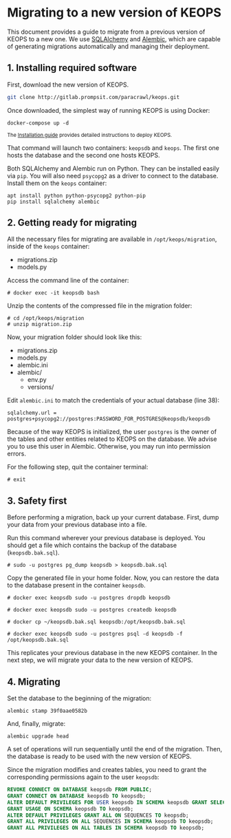 # Migrating to a new version of KEOPS

This document provides a guide to migrate from a previous version of KEOPS to a new one. We use [SQLAlchemy](https://sqlalchemy-migrate.readthedocs.io/en/latest/) and [Alembic](https://alembic.sqlalchemy.org/en/latest/), which are capable of generating migrations automatically and managing their deployment.

## 1. Installing required software
First, download the new version of KEOPS. 

```bash
git clone http://gitlab.prompsit.com/paracrawl/keops.git
```

Once downloaded, the simplest way of running KEOPS is using Docker:

    docker-compose up -d

<small>The [Installation guide](/INSTALLATION.md) provides detailed instructions to deploy KEOPS.</small>

That command will launch two containers: `keopsdb` and `keops`. The first one hosts the database and the second one hosts KEOPS.

Both SQLAlchemy and Alembic run on Python. They can be installed easily via `pip`. You will also need `psycopg2` as a driver to connect to the database. Install them on the `keops` container:

    apt install python python-psycopg2 python-pip
    pip install sqlalchemy alembic

## 2. Getting ready for migrating

All the necessary files for migrating are available in `/opt/keops/migration`, inside of the `keops` container:

* migrations.zip
* models.py

Access the command line of the container:
```shell
# docker exec -it keopsdb bash
```

Unzip the contents of the compressed file in the migration folder:

```shell
# cd /opt/keops/migration
# unzip migration.zip
```

Now, your migration folder should look like this:

* migrations.zip
* models.py
* alembic.ini
* alembic/
    * env.py
    * versions/

Edit `alembic.ini` to match the credentials of your actual database (line 38):

    sqlalchemy.url = postgres+psycopg2://postgres:PASSWORD_FOR_POSTGRES@keopsdb/keopsdb

Because of the way KEOPS is initialized, the user `postgres` is the owner of the tables and other entities related to KEOPS on the database. We advise you to use this user in Alembic. Otherwise, you may run into permission errors.

For the following step, quit the container terminal:
```shell
# exit
```

## 3. Safety first
Before performing a migration, back up your current database. First, dump your data from your previous database into a file. 

Run this command wherever your previous database is deployed. You should get a file which contains the backup of the database (`keopsdb.bak.sql`).

```shell
# sudo -u postgres pg_dump keopsdb > keopsdb.bak.sql
```

Copy the generated file in your home folder. Now, you can restore the data to the database present in the container `keopsdb`.

```shell
# docker exec keopsdb sudo -u postgres dropdb keopsdb

# docker exec keopsdb sudo -u postgres createdb keopsdb

# docker cp ~/keopsdb.bak.sql keopsdb:/opt/keopsdb.bak.sql

# docker exec keopsdb sudo -u postgres psql -d keopsdb -f /opt/keopsdb.bak.sql
```

This replicates your previous database in the new KEOPS container. In the next step, we will migrate your data to the new version of KEOPS.

## 4. Migrating

Set the database to the beginning of the migration:

    alembic stamp 39f0aae0582b

And, finally, migrate:

    alembic upgrade head

A set of operations will run sequentially until the end of the migration. Then, the database is ready to be used with the new version of KEOPS.

Since the migration modifies and creates tables, you need to grant the corresponding permissions again to the user `keopsdb`:

```sql
REVOKE CONNECT ON DATABASE keopsdb FROM PUBLIC;
GRANT CONNECT ON DATABASE keopsdb TO keopsdb;
ALTER DEFAULT PRIVILEGES FOR USER keopsdb IN SCHEMA keopsdb GRANT SELECT, INSERT, UPDATE, DELETE ON TABLES TO keopsdb;
GRANT USAGE ON SCHEMA keopsdb TO keopsdb;
ALTER DEFAULT PRIVILEGES GRANT ALL ON SEQUENCES TO keopsdb;
GRANT ALL PRIVILEGES ON ALL SEQUENCES IN SCHEMA keopsdb TO keopsdb; 
GRANT ALL PRIVILEGES ON ALL TABLES IN SCHEMA keopsdb TO keopsdb;
```
